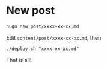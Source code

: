 # New post
```
hugo new post/xxxx-xx-xx.md
```
Edit `content/post/xxxx-xx-xx.md`, then
```
./deploy.sh "xxxx-xx-xx.md"
```
That is all!

